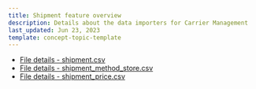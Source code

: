 ```yaml
---
title: Shipment feature overview
description: Details about the data importers for Carrier Management
last_updated: Jun 23, 2023
template: concept-topic-template
---
```



* [File details - shipment.csv](/docs/pbc/all/carrier-management/base-shop/import-data/file-details-shipment.csv.html)
* [File details - shipment_method_store.csv](/docs/pbc/all/carrier-management/base-shop/import-data/file-details-shipment-method-store.csv.html)
* [File details - shipment_price.csv](/docs/pbc/all/carrier-management/base-shop/import-data/file-details-shipment-price.csv.html)
